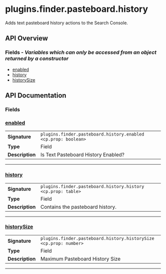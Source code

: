 # plugins.finder.pasteboard.history

Adds text pasteboard history actions to the Search Console.

## API Overview
### **Fields** - _Variables which can only be accessed from an object returned by a constructor_
 * [enabled](#enabled)
 * [history](#history)
 * [historySize](#historysize)


## API Documentation

### Fields


### [enabled](#enabled)

|                                             |                                                                                     |
| --------------------------------------------|-------------------------------------------------------------------------------------|
| **Signature**                               | `plugins.finder.pasteboard.history.enabled <cp.prop: boolean>`                                                                    |
| **Type**                                    | Field                                                                     |
| **Description**                             | Is Text Pasteboard History Enabled?                                                                     |

---

### [history](#history)

|                                             |                                                                                     |
| --------------------------------------------|-------------------------------------------------------------------------------------|
| **Signature**                               | `plugins.finder.pasteboard.history.history <cp.prop: table>`                                                                    |
| **Type**                                    | Field                                                                     |
| **Description**                             | Contains the pasteboard history.                                                                     |

---

### [historySize](#historysize)

|                                             |                                                                                     |
| --------------------------------------------|-------------------------------------------------------------------------------------|
| **Signature**                               | `plugins.finder.pasteboard.history.historySize <cp.prop: number>`                                                                    |
| **Type**                                    | Field                                                                     |
| **Description**                             | Maximum Pasteboard History Size                                                                     |

---
